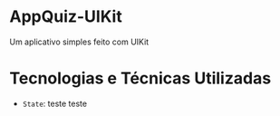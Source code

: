 # AppQuiz-UIKit
Um aplicativo simples feito com UIKit <br>
# Tecnologias e Técnicas Utilizadas<br>
- `State`: teste teste
